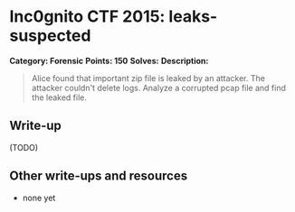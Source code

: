 # Inc0gnito CTF 2015: leaks-suspected

**Category: Forensic** 
**Points: 150** 
**Solves:** 
**Description:**

> Alice found that important zip file is leaked by an attacker.
> The attacker couldn't delete logs.
> Analyze a corrupted pcap file and find the leaked file.


## Write-up

(TODO)

## Other write-ups and resources

* none yet
